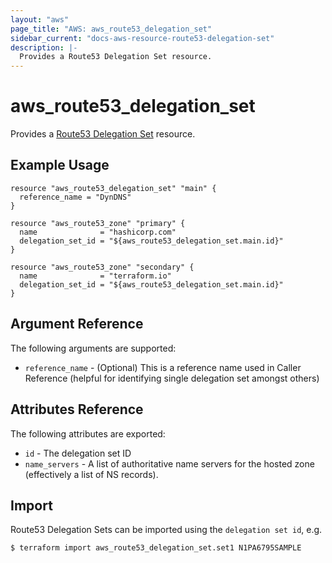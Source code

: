 ```yaml
---
layout: "aws"
page_title: "AWS: aws_route53_delegation_set"
sidebar_current: "docs-aws-resource-route53-delegation-set"
description: |-
  Provides a Route53 Delegation Set resource.
---
```


# aws\_route53\_delegation_set

Provides a [Route53 Delegation Set](https://docs.aws.amazon.com/Route53/latest/APIReference/actions-on-reusable-delegation-sets.html) resource.

## Example Usage

```hcl
resource "aws_route53_delegation_set" "main" {
  reference_name = "DynDNS"
}

resource "aws_route53_zone" "primary" {
  name              = "hashicorp.com"
  delegation_set_id = "${aws_route53_delegation_set.main.id}"
}

resource "aws_route53_zone" "secondary" {
  name              = "terraform.io"
  delegation_set_id = "${aws_route53_delegation_set.main.id}"
}
```

## Argument Reference

The following arguments are supported:

* `reference_name` - (Optional) This is a reference name used in Caller Reference
  (helpful for identifying single delegation set amongst others)

## Attributes Reference

The following attributes are exported:

* `id` - The delegation set ID
* `name_servers` - A list of authoritative name servers for the hosted zone
  (effectively a list of NS records).



## Import

Route53 Delegation Sets can be imported using the `delegation set id`, e.g.

```
$ terraform import aws_route53_delegation_set.set1 N1PA6795SAMPLE
```